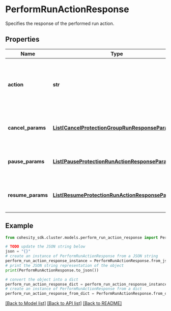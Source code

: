 # PerformRunActionResponse

Specifies the response of the performed run action.

## Properties

Name | Type | Description | Notes
------------ | ------------- | ------------- | -------------
**action** | **str** | Specifies the type of the action is performed on protection runs. | [optional] 
**cancel_params** | [**List[CancelProtectionGroupRunResponseParams]**](CancelProtectionGroupRunResponseParams.md) | Specifies the cancel action response params. | [optional] 
**pause_params** | [**List[PauseProtectionRunActionResponseParams]**](PauseProtectionRunActionResponseParams.md) | Specifies the pause action response params. | [optional] 
**resume_params** | [**List[ResumeProtectionRunActionResponseParams]**](ResumeProtectionRunActionResponseParams.md) | Specifies the resume action response params. | [optional] 

## Example

```python
from cohesity_sdk.cluster.models.perform_run_action_response import PerformRunActionResponse

# TODO update the JSON string below
json = "{}"
# create an instance of PerformRunActionResponse from a JSON string
perform_run_action_response_instance = PerformRunActionResponse.from_json(json)
# print the JSON string representation of the object
print(PerformRunActionResponse.to_json())

# convert the object into a dict
perform_run_action_response_dict = perform_run_action_response_instance.to_dict()
# create an instance of PerformRunActionResponse from a dict
perform_run_action_response_from_dict = PerformRunActionResponse.from_dict(perform_run_action_response_dict)
```
[[Back to Model list]](../README.md#documentation-for-models) [[Back to API list]](../README.md#documentation-for-api-endpoints) [[Back to README]](../README.md)


